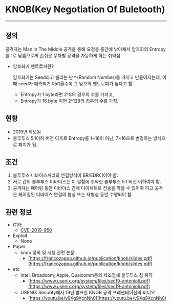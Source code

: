 # KNOB(Key Negotiation Of Buletooth)

---

## 정의

공격자는 Man in The Middle 공격을 통해 요청을 중간에 낚아채서 암호화의 Entropy를 1로 낮춤으로써 손쉬운 무차별 공격을 가능하게 하는 취약점.

- 암호화키 엔트로피란?

    암호화키는 Seed라고 불리는 난수(Random Number)를 가지고 만들어지는데,
    이때 seed가 예측되기 어려울수록 그 암호의 엔트로피가 높다고 함.

    - Entropy가 1 byte라면 2^8의 경우의 수를 가지고,
    - Entropy가 16 byte 이면 2^128의 경우의 수를 가짐.

## 현황

- 2019년 제보됨
- 블루투스 5.1이하 버전 이후로 Entropy를 1~16이 아닌, 7~16으로 변경하는 방식으로 패치가 됨.

## 조건

1. 블루투스 디바이스끼리의 연결방식이 BR/EDR이어야 함.
2. 서로 간의 블루투스 디바이스는 이 결함에 취약한 블루투스 5.1 버전 이하여야 함.
3. 공격자는 페어링 동안 디바이스 간에 다이렉트로 전송을 막을 수 있어야 하고 공격은 페어링된 디바이스 연결의 협상 또는 재협상 동안 수행되야 함.

## 관련 정보

- CVE
    - [CVE-2019-950](https://nvd.nist.gov/vuln/detail/CVE-2019-9506)
- Exploit
    - None
- Paper
    - knob 정의 및 시행 관련 논문
        - [https://francozappa.github.io/publication/knob/slides.pdf](https://francozappa.github.io/publication/knob/slides.pdf)
- etc
    - Intel, Broadcom, Apple, Qualcomm등의 제조업체 블루투스 칩 취약
        - [https://www.usenix.org/system/files/sec19-antonioli.pdf](https://www.usenix.org/system/files/sec19-antonioli.pdf)
    - USENIX Security에서 19년 발표한 KNOB 공격 프레젠테이션의 비디오
        - [https://youtu.be/v9Xg9XcnNh0](https://youtu.be/v9Xg9XcnNh0)
